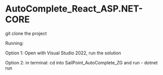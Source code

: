 # AutoComplete_React_ASP.NET-CORE

git clone the project

Running:

Option 1:
Open with Visual Studio 2022, run the solution

Option 2:
in terminal:
cd into SailPoint_AutoComplete_ZG
and run - dotnet run
